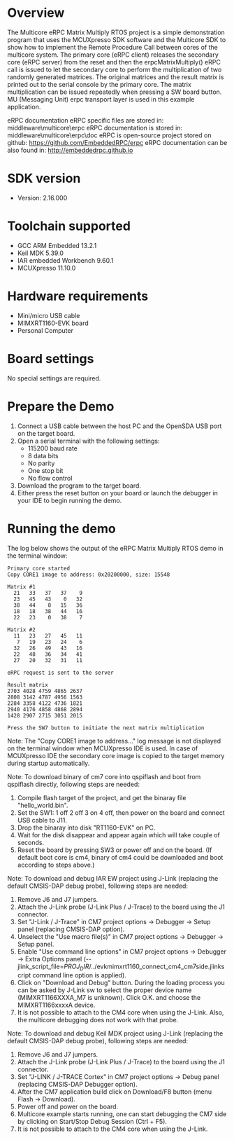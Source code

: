 Overview
========
The Multicore eRPC Matrix Multiply RTOS project is a simple demonstration program that uses the
MCUXpresso SDK software and the Multicore SDK to show how to implement the Remote Procedure Call
between cores of the multicore system. The primary core (eRPC client) releases the secondary core
(eRPC server) from the reset and then the erpcMatrixMultiply() eRPC call is issued to let the
secondary core to perform the multiplication of two randomly generated matrices. The original
matrices and the result matrix is printed out to the serial console by the primary core. The
matrix multiplication can be issued repeatedly when pressing a SW board button. MU (Messaging Unit)
erpc transport layer is used in this example application.

eRPC documentation
eRPC specific files are stored in: middleware\multicore\erpc
eRPC documentation is stored in: middleware\multicore\erpc\doc
eRPC is open-source project stored on github: https://github.com/EmbeddedRPC/erpc
eRPC documentation can be also found in: http://embeddedrpc.github.io

SDK version
===========
- Version: 2.16.000

Toolchain supported
===================
- GCC ARM Embedded  13.2.1
- Keil MDK  5.39.0
- IAR embedded Workbench  9.60.1
- MCUXpresso  11.10.0

Hardware requirements
=====================
- Mini/micro USB cable
- MIMXRT1160-EVK board
- Personal Computer

Board settings
==============
No special settings are required.

Prepare the Demo
================
1.  Connect a USB cable between the host PC and the OpenSDA USB port on the target board. 
2.  Open a serial terminal with the following settings:
    - 115200 baud rate
    - 8 data bits
    - No parity
    - One stop bit
    - No flow control
3.  Download the program to the target board.
4.  Either press the reset button on your board or launch the debugger in your IDE to begin running the demo.


Running the demo
================
The log below shows the output of the eRPC Matrix Multiply RTOS demo in the terminal window:
~~~~~~~~~~~~~~~~~~~~~~~~~~~~~~~~~~~
Primary core started
Copy CORE1 image to address: 0x20200000, size: 15548

Matrix #1
  21   33   37   37    9
  23   45   43    0   32
  38   44    8   15   36
  18   18   38   44   16
  22   23    0   38    7

Matrix #2
  11   23   27   45   11
   7   19   23   24    6
  32   26   49   43   16
  22   48   36   34   41
  27   20   32   31   11

eRPC request is sent to the server

Result matrix
2703 4028 4759 4865 2637
2808 3142 4787 4956 1563
2284 3358 4122 4736 1821
2940 4176 4858 4868 2894
1428 2907 2715 3051 2015

Press the SW7 button to initiate the next matrix multiplication
~~~~~~~~~~~~~~~~~~~~~~~~~~~~~~~~~~~
Note:
The "Copy CORE1 image to address..." log message is not displayed on the terminal window when MCUXpresso IDE is used.
In case of MCUXpresso IDE the secondary core image is copied to the target memory during startup automatically.

Note:
To download binary of cm7 core into qspiflash and boot from qspiflash directly, following steps are needed:
1. Compile flash target of the project, and get the binaray file "hello_world.bin".
3. Set the SW1: 1 off 2 off 3 on 4 off, then power on the board and connect USB cable to J11.
4. Drop the binaray into disk "RT1160-EVK" on PC.
5. Wait for the disk disappear and appear again which will take couple of seconds.
7. Reset the board by pressing SW3 or power off and on the board. 
(If default boot core is cm4, binary of cm4 could be downloaded and boot according to steps above.)

Note:
To download and debug IAR EW project using J-Link (replacing the default CMSIS-DAP debug probe), following steps are needed:
1. Remove J6 and J7 jumpers.
2. Attach the J-Link probe (J-Link Plus / J-Trace) to the board using the J1 connector.
3. Set "J-Link / J-Trace" in CM7 project options -> Debugger -> Setup panel (replacing CMSIS-DAP option).
4. Unselect the "Use macro file(s)" in CM7 project options -> Debugger -> Setup panel.
5. Enable "Use command line options" in CM7 project options -> Debugger -> Extra Options panel 
   (--jlink_script_file=$PROJ_DIR$/../evkmimxrt1160_connect_cm4_cm7side.jlinkscript command line option is applied).
5. Click on "Download and Debug" button. During the loading process you can be asked by J-Link sw
   to select the proper device name (MIMXRT1166XXXA_M7 is unknown). Click O.K. and choose the MIMXRT1166xxxxA device.
6. It is not possible to attach to the CM4 core when using the J-Link. Also, the multicore debugging does not work with that probe.

Note:
To download and debug Keil MDK project using J-Link (replacing the default CMSIS-DAP debug probe), following steps are needed:
1. Remove J6 and J7 jumpers.
2. Attach the J-Link probe (J-Link Plus / J-Trace) to the board using the J1 connector.
3. Set "J-LINK / J-TRACE Cortex" in CM7 project options -> Debug panel (replacing CMSIS-DAP Debugger option).
4. After the CM7 application build click on Download/F8 button (menu Flash -> Download).
5. Power off and power on the board.
6. Multicore example starts running, one can start debugging the CM7 side by clicking on Start/Stop Debug Session (Ctrl + F5). 
7. It is not possible to attach to the CM4 core when using the J-Link.

